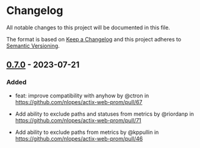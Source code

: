 # Changelog

All notable changes to this project will be documented in this file.

The format is based on [Keep a Changelog] and this project adheres to [Semantic Versioning].

  [Keep a Changelog]: http://keepachangelog.com/en/1.0.0/
  [Semantic Versioning]: http://semver.org/spec/v2.0.0.html


## [0.7.0] - 2023-07-21

### Added
- feat: improve compatibility with anyhow by @ctron in https://github.com/nlopes/actix-web-prom/pull/67
- Add ability to exclude paths and statuses from metrics  by @riordanp in https://github.com/nlopes/actix-web-prom/pull/71
- Add ability to exclude paths from metrics by @kppullin in https://github.com/nlopes/actix-web-prom/pull/46

  [0.7.0]: https://github.com/nlopes/actix-web-prom/releases/tag/v0.7.0
